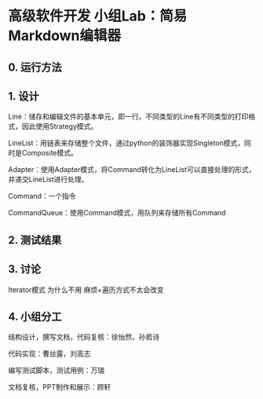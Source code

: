 # 高级软件开发 小组Lab：简易Markdown编辑器

## 0. 运行方法



## 1. 设计

Line：储存和编辑文件的基本单元，即一行。不同类型的Line有不同类型的打印格式，因此使用Strategy模式。

LineList：用链表来存储整个文件，通过python的装饰器实现Singleton模式，同时是Composite模式。

Adapter：使用Adapter模式，将Command转化为LineList可以直接处理的形式，并递交LineList进行处理。

Command：一个指令

CommandQueue：使用Command模式，用队列来存储所有Command



## 2. 测试结果



## 3. 讨论

Iterator模式 为什么不用 麻烦+遍历方式不太会改变

## 4. 小组分工

结构设计，撰写文档，代码复核：徐怡然，孙若诗

代码实现：曹丝露，刘高志

编写测试脚本，测试用例：万瑞

文档复核，PPT制作和展示：顾轩



